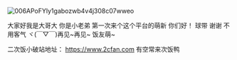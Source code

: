 ![006APoFYly1gabozwb4v4j308c07wweo](https://user-images.githubusercontent.com/88895023/133247795-355663d1-73e7-4f5d-ade9-93c1b0c9b676.jpg)



大家好我是大哥大
你是小老弟
第一次来个这个平台的萌新
你们好！
球带
谢谢
不用客气
ヾ(￣▽￣)再见~再见~
饭友萌~

二次饭小破站地址：
https://www.2cfan.com
    有空常来次饭鸭
